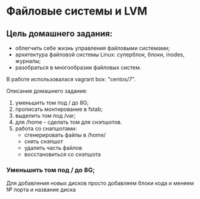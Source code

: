# Файловые системы и LVM

## Цель домашнего задания:
 - облегчить себе жизнь управления файловыми системами;
 - архитектура файловой системы Linux: суперблок, блоки, inodes, журналы;
 - разобраться в многообразии файловых систем.

В работе использовалася vagrant box: "centos/7".

Описание домашнего задания:
1) уменьшить том под / до 8G;
2) прописать монтирование в fstab;
3) выделить том под /var;
4) для /home - сделать том для снэпшотов.
5) работа со снапшотами:
    - сгенерировать файлы в /home/
    - снять снэпшот
    - удалить часть файлов
    - восстановиться со снэпшота

### Уменьшить том под / до 8G;

Для добавления новых дисков просто добавляем блоки кода и меняем № порта и название диска  
```
